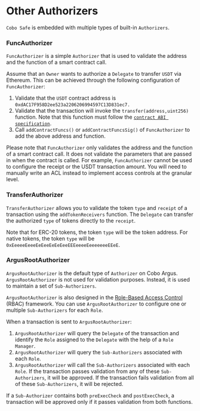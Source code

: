 # Other Authorizers

`Cobo Safe` is embedded with multiple types of built-in `Authorizers`.

### FuncAuthorizer

`FuncAuthorizer` is a simple `Authorizer` that is used to validate the address and the function of a smart contract call.

Assume that an `Owner` wants to authorize a `Delegate` to transfer `USDT` via Ethereum. This can be achieved through the following configuration of `FuncAuthorizer`:

1. Validate that the `USDT` contract address is `0xdAC17F958D2ee523a2206206994597C13D831ec7.`
2. Validate that the transaction will invoke the `transfer(address,uint256)` function. Note that this function must follow the [`contract ABI specification`](https://docs.soliditylang.org/en/v0.8.19/abi-spec.html#function-selector).
3. Call `addContractFuncs()` or `addContractFuncsSig()` of `FuncAuthorizer` to add the above address and function. 

Please note that `FuncAuthorizer` only validates the address and the function of a smart contract call. It does not validate the parameters that are passed in when the contract is called. For example, `FuncAuthorizer` cannot be used to configure the receipt or the USDT transaction amount. You will need to manually write an ACL instead to implement access controls at the granular level.

### TransferAuthorizer

`TransferAuthorizer` allows you to validate the token `type` and `receipt` of a transaction using the `addTokenReceivers` function. The `Delegate` can transfer the authorized `type` of tokens directly to the `receipt`.

Note that for ERC-20 tokens, the token `type` will be the token address. For native tokens, the token `type` will be `0xEeeeeEeeeEeEeeEeEeEeeEEEeeeeEeeeeeeeEEeE`.

### ArgusRootAuthorizer

`ArgusRootAuthorizer` is the default type of `Authorizer` on Cobo Argus. `ArgusRootAuthorizer` is not used for validation purposes. Instead, it is used to maintain a set of `Sub-Authorizers`.

`ArgusRootAuthorizer` is also designed in the [Role-Based Access Control](https://en.wikipedia.org/wiki/Role-based\_access\_control) (RBAC) framework. You can use `ArgusRootAuthorizer` to configure one or multiple `Sub-Authorizers` for each `Role`.

When a transaction is sent to `ArgusRootAuthorizer`:

1. `ArgusRootAuthorizer` will query the `Delegate` of the transaction and identify the `Role` assigned to the `Delegate` with the help of a `Role Manager`.
2. `ArgusRootAuthorizer` will query the `Sub-Authorizers` associated with each `Role`.
3. `ArgusRootAuthorizer` will call the `Sub-Authorizers` associated with each `Role`. If the transaction passes validation from any of these `Sub-Authorizers`, it will be approved. If the transaction fails validation from all of these `Sub-Authorizers`, it will be rejected.

If a `Sub-Authorizer` contains both `preExecCheck` and `postExecCheck`, a transaction will be approved only if it passes validation from both functions.

